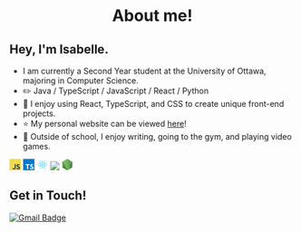 <h1 align='center'> About me! </h1>
<h2 > Hey, I'm Isabelle. </h2>

- I am currently a Second Year student at the University of Ottawa, majoring in Computer Science.
- :pencil2: Java / TypeScript / JavaScript / React / Python 
- 🎨 I enjoy using React, TypeScript, and CSS to create unique front-end projects.
- ⭐ My personal website can be viewed [here](https://choiisabelle.github.io/personal)!
- 💭 Outside of school, I enjoy writing, going to the gym, and playing video games.

<code><img height="20" src="https://raw.githubusercontent.com/github/explore/80688e429a7d4ef2fca1e82350fe8e3517d3494d/topics/javascript/javascript.png"></code>
<code><img height="20" src="https://raw.githubusercontent.com/github/explore/80688e429a7d4ef2fca1e82350fe8e3517d3494d/topics/typescript/typescript.png"></code>
<code><img height="20" src="https://raw.githubusercontent.com/github/explore/80688e429a7d4ef2fca1e82350fe8e3517d3494d/topics/react/react.png"></code>
<code><img height="20" src="https://prisma.gallerycdn.vsassets.io/extensions/prisma/prisma/3.12.0/1649166081033/Microsoft.VisualStudio.Services.Icons.Default"></code>
<code><img height="20" src="https://raw.githubusercontent.com/github/explore/80688e429a7d4ef2fca1e82350fe8e3517d3494d/topics/nodejs/nodejs.png"></code>    

<h2 > Get in Touch! </h2>

[![Gmail Badge](https://img.shields.io/badge/Gmail-d14836?style=flat-square&logo=Gmail&logoColor=white&link=mailto:eeht1717@gmail.com)](mailto:isabellelissina@gmail.com)

